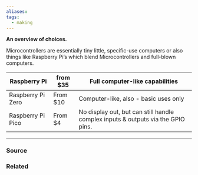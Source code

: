 ```yaml
---
aliases: 
tags:
  - making
---
```

**An overview of choices.**

Microcontrollers are essentially tiny little, specific-use computers or also things like Raspberry Pi’s which blend Microcontrollers and full-blown computers.

| Raspberry Pi | from $35 | Full computer-like capabilities |
| --- | --- | --- |
| Raspberry Pi Zero | From $10 | Computer-like, also - basic uses only |
| Raspberry Pi Pico | From $4 | No display out, but can still handle complex inputs & outputs via the GPIO pins. |

---

### Source


### Related